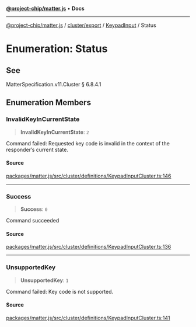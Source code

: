 [**@project-chip/matter.js**](../../../../../README.md) • **Docs**

***

[@project-chip/matter.js](../../../../../modules.md) / [cluster/export](../../../README.md) / [KeypadInput](../README.md) / Status

# Enumeration: Status

## See

MatterSpecification.v11.Cluster § 6.8.4.1

## Enumeration Members

### InvalidKeyInCurrentState

> **InvalidKeyInCurrentState**: `2`

Command failed: Requested key code is invalid in the context of the responder’s current state.

#### Source

[packages/matter.js/src/cluster/definitions/KeypadInputCluster.ts:146](https://github.com/project-chip/matter.js/blob/7a8cbb56b87d4ccf34bec5a9a95ab40a1711324f/packages/matter.js/src/cluster/definitions/KeypadInputCluster.ts#L146)

***

### Success

> **Success**: `0`

Command succeeded

#### Source

[packages/matter.js/src/cluster/definitions/KeypadInputCluster.ts:136](https://github.com/project-chip/matter.js/blob/7a8cbb56b87d4ccf34bec5a9a95ab40a1711324f/packages/matter.js/src/cluster/definitions/KeypadInputCluster.ts#L136)

***

### UnsupportedKey

> **UnsupportedKey**: `1`

Command failed: Key code is not supported.

#### Source

[packages/matter.js/src/cluster/definitions/KeypadInputCluster.ts:141](https://github.com/project-chip/matter.js/blob/7a8cbb56b87d4ccf34bec5a9a95ab40a1711324f/packages/matter.js/src/cluster/definitions/KeypadInputCluster.ts#L141)
